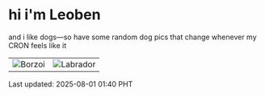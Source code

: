 # hi i'm Leoben

and i like dogs—so have some random dog pics that change whenever my CRON feels like it

|  |  |
|--------|----------|
| ![Borzoi](https://random-dog-vercel.vercel.app/api/random-borzoi?v=1753983633) | ![Labrador](https://random-dog-vercel.vercel.app/api/random-labrador?v=1753983633) |

Last updated: 2025-08-01 01:40 PHT
